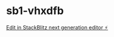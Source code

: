 # sb1-vhxdfb

[Edit in StackBlitz next generation editor ⚡️](https://stackblitz.com/~/github.com/aloantony/sb1-vhxdfb)